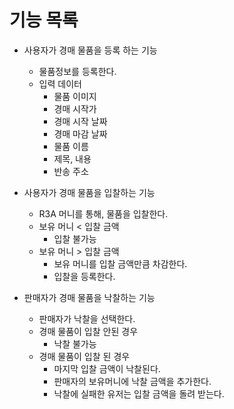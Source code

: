# 기능 목록

- 사용자가 경매 물품을 등록 하는 기능
  - 물품정보를 등록한다.
  - 입력 데이터
    - 물품 이미지
    - 경매 시작가
    - 경매 시작 날짜
    - 경매 마감 날짜
    - 물품 이름
    - 제목, 내용
    - 반송 주소
  
- 사용자가 경매 물품을 입찰하는 기능
  - R3A 머니를 통해, 물품을 입찰한다.
  - 보유 머니 < 입찰 금액
    - 입찰 불가능
  - 보유 머니 > 입찰 금액
    - 보유 머니를 입찰 금액만큼 차감한다.
    - 입찰을 등록한다.

- 판매자가 경매 물품을 낙찰하는 기능
    - 판매자가 낙찰을 선택한다.
    - 경매 물품이 입찰 안된 경우
      - 낙찰 불가능
    - 경매 물품이 입찰 된 경우
      - 마지막 입찰 금액이 낙찰된다.
      - 판매자의 보유머니에 낙찰 금액을 추가한다.
      - 낙찰에 실패한 유저는 입찰 금액을 돌려 받는다.

